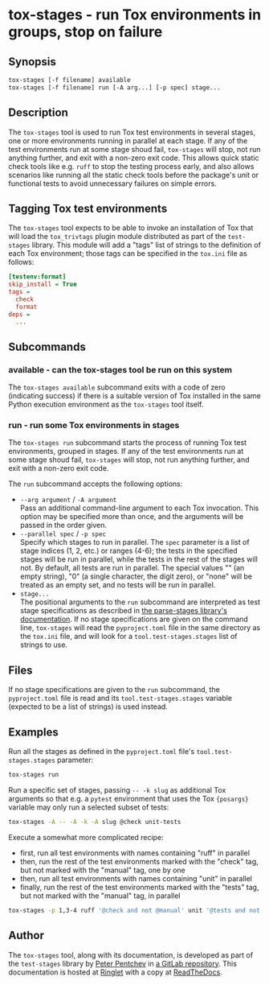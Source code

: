 <!--
SPDX-FileCopyrightText: Peter Pentchev <roam@ringlet.net>
SPDX-License-Identifier: BSD-2-Clause
-->

# tox-stages - run Tox environments in groups, stop on failure

## Synopsis

``` sh
tox-stages [-f filename] available
tox-stages [-f filename] run [-A arg...] [-p spec] stage...
```

## Description

The `tox-stages` tool is used to run Tox test environments in several
stages, one or more environments running in parallel at each stage.
If any of the test environments run at some stage shoud fail,
`tox-stages` will stop, not run anything further, and exit with
a non-zero exit code.
This allows quick static check tools like e.g. `ruff` to stop
the testing process early, and also allows scenarios like running
all the static check tools before the package's unit or functional
tests to avoid unnecessary failures on simple errors.

## Tagging Tox test environments

The `tox-stages` tool expects to be able to invoke an installation of
Tox that will load the `tox_trivtags` plugin module distributed as part of
the `test-stages` library.
This module will add a "tags" list of strings to the definition of each
Tox environment; those tags can be specified in the `tox.ini` file as follows:

``` ini
[testenv:format]
skip_install = True
tags =
  check
  format
deps =
  ...
```

## Subcommands

### available - can the tox-stages tool be run on this system

The `tox-stages available` subcommand exits with a code of zero
(indicating success) if there is a suitable version of Tox installed in
the same Python execution environment as the `tox-stages` tool itself.

### run - run some Tox environments in stages

The `tox-stages run` subcommand starts the process of running Tox test
environments, grouped in stages.
If any of the test environments run at some stage shoud fail,
`tox-stages` will stop, not run anything further, and exit with
a non-zero exit code.

The `run` subcommand accepts the following options:

- `--arg argument` / `-A argument` <br/>
  Pass an additional command-line argument to each Tox invocation.
  This option may be specified more than once, and the arguments will be
  passed in the order given.
- `--parallel spec` / `-p spec` <br/>
  Specify which stages to run in parallel.
  The `spec` parameter is a list of stage indices (1, 2, etc.) or
  ranges (4-6); the tests in the specified stages will be run in
  parallel, while the tests in the rest of the stages will not.
  By default, all tests are run in parallel.
  The special values "" (an empty string), "0" (a single character,
  the digit zero), or "none" will be treated as an empty set, and
  no tests will be run in parallel.
- `stage...` <br/>
  The positional arguments to the `run` subcommand are interpreted as
  test stage specifications as described in
  [the parse-stages library's documentation][ringlet-parse-stages].
  If no stage specifications are given on the command line,
  `tox-stages` will read the `pyproject.toml` file in the same
  directory as the `tox.ini` file, and will look for a
  `tool.test-stages.stages` list of strings to use.

## Files

If no stage specifications are given to the `run` subcommand,
the `pyproject.toml` file is read and its `tool.test-stages.stages`
variable (expected to be a list of strings) is used instead.

## Examples

Run all the stages as defined in the `pyproject.toml` file's
`tool.test-stages.stages` parameter:

``` sh
tox-stages run
```

Run a specific set of stages, passing `-- -k slug` as additional
Tox arguments so that e.g. a `pytest` environment that uses the Tox
`{posargs}` variable may only run a selected subset of tests:

``` sh
tox-stages -A -- -A -k -A slug @check unit-tests
```

Execute a somewhat more complicated recipe:

- first, run all test environments with names containing "ruff" in parallel
- then, run the rest of the test environments marked with the "check" tag,
  but not marked with the "manual" tag, one by one
- then, run all test environments with names containing "unit" in parallel
- finally, run the rest of the test environments marked with the "tests" tag,
  but not marked with the "manual" tag, in parallel

``` sh
tox-stages -p 1,3-4 ruff '@check and not @manual' unit '@tests and not @manual'
```

## Author

The `tox-stages` tool, along with its documentation, is developed as part of
the `test-stages` library by [Peter Pentchev][roam] in
[a GitLab repository][gitlab].
This documentation is hosted at [Ringlet][ringlet-test-stages] with
a copy at [ReadTheDocs][readthedocs].

[gitlab]: https://gitlab.com/ppentchev/test-stages "The test-stages GitLab repository"
[roam]: mailto:roam@ringlet.net "Peter Pentchev"
[readthedocs]: https://test-stages.readthedocs.io/en/latest/
[ringlet-parse-stages]: https://devel.ringlet.net/devel/parse-stages "Parse a mini-language for selecting objects by tag or name"
[ringlet-test-stages]: https://devel.ringlet.net/devel/test-stages/ "The Ringlet test-stages homepage"
